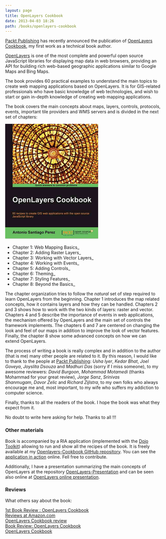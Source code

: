 ```yaml
---
layout: page
title: OpenLayers Cookbook
date: 2013-04-03 18:26
path: /books/openlayers-cookbook
---
```


[Packt Publishing](http://www.packtpub.com/) has recently announced the publication of [OpenLayers Cookbook](http://www.packtpub.com/openlayers-create-gis-web-applications-cookbook/book), my first work as a technical book author.

[OpenLayers](http://openlayers.org/) is one of the most complete and powerful open source JavaScript libraries for displaying map data in web browsers, providing an API for building rich web-based geographic applications similar to Google Maps and Bing Maps.

The book provides 60 practical examples to understand the main topics to create web mapping applications based on OpenLayers. It is for GIS-related professionals who have basic knowledge of web technologies, and wish to start or gain in-depth knowledge of creating web mapping applications.

The book covers the main concepts about maps, layers, controls, protocols, events, important tile providers and WMS servers and is divided in the next set of chapters:

[![openlayers-cookbook](../../blog/images/7843OS_OpenLayer&#32;Cookbook_cov_0.jpg)](https://www.packtpub.com/application-development/openlayers-cookbook)

- Chapter 1: Web Mapping Basics_  
- Chapter 2: Adding Raster Layers_  
- Chapter 3: Working with Vector Layers_  
- Chapter 4: Working with Events_  
- Chapter 5: Adding Controls_  
- Chapter 6: Theming_  
- Chapter 7: Styling Features_  
- Chapter 8: Beyond the Basics_

The chapter organization tries to follow the _natural_ set of step required to learn OpenLayers from the beginning. Chapter 1 introduces the map related concepts, how it contains layers and how they can be handled. Chapters 2 and 3 shows how to work with the two kinds of layers: raster and vector. Chapters 4 and 5 describe the importance of events in web applications, the mechanism offered by OpenLayers and the main set of controls the framework implements. The chapters 6 and 7 are centered on changing the look and feel of our maps in addition to improve the look of vector features. Finally, the chapter 8 show some advanced concepts on how we can extend OpenLayers.

The process of writing a book is really complex and in addition to the author (that is me) many other people are related to it. By this reason, I would like to thank to the people at [Packt Publishing](http://www.packtpub.com/openlayers-create-gis-web-applications-cookbook/book): _Usha Iyer_, _Kedar Bhat_, _Joel Goveya_, _Joyslita Dsouza_ and _Madhuri Das_ (sorry if I miss someone), to my awesome reviewers: _David Burgoon_, _Mohammad Motamedi_ (thanks Mohammad for your great review), _Jorge Sanz_, _Srinivas Shanmugam_, _Davor Zelic_ and _Richard Zijlstra_, to my own folks who always encourage me and, most important, to my wife who suffers my addiction to computer science.

Finally, thanks to all the readers of the book. I hope the book was what they expect from it.

No doubt to write here asking for help. Thanks to all !!!

### Other materials

Book is accompanied by a RIA application (implemented with the [Dojo Toolkit](http://dojotoolkit.org/)) allowing to run and show all the recipes of the book. It is freely available at my [Openlayers-Cookbook GitHub repository](https://github.com/acanimal/Openlayers-Cookbook). You can see the [application in action](http://acanimal.github.com/Openlayers-Cookbook/) online. Fell free to contribute.

Additionally, I have a presentation summarizing the main concepts of OpenLayers at the repository [OpenLayers-Presentation](https://github.com/acanimal/OpenLayers-Presentation) and can be seen also online at [OpenLayers online presentation](http://acanimal.github.com/OpenLayers-Presentation/).

### Reviews

What others say about the book:

[1st Book Review : OpenLayers Cookbook](http://www.geowebdeveloper.com/2012/10/05/1st-book-review-openlayers-cookbook/)  
 [Reviews at Amazon.com](http://www.amazon.com/OpenLayers-Cookbook-Perez-Antonio-Santiago/product-reviews/1849517843/ref=dp_top_cm_cr_acr_txt?ie=UTF8&showViewpoints=1)  
 [OpenLayers Cookbook review](http://amercader.net/blog/2012/10/openlayers-cookbook-review)  
 [Book Review: OpenLayers Cookbook](http://www.geowebguru.com/book-reviews/294-book-review-openlayers-cookbook)  
 [OpenLayers Cookbook](http://geomaticblog.net/2012/10/11/openlayers-cookbook/)
